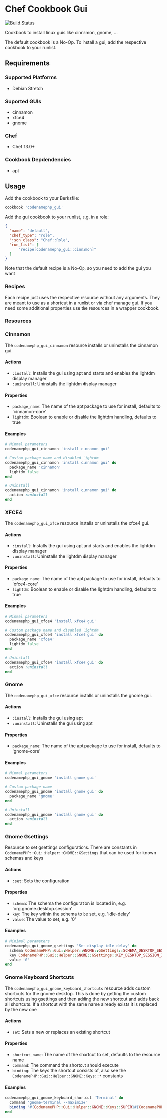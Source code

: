 # Chef Cookbook Gui
[![Build Status](https://travis-ci.com/codenamephp/chef.cookbook.gui.svg?branch=master)](https://travis-ci.com/codenamephp/chef.cookbook.gui)

Cookbook to install linux guis like cinnamon, gnome, ...

The default cookbook is a No-Op. To install a gui, add the respective cookbook to your runlist.

## Requirements

### Supported Platforms

- Debian Stretch

### Suported GUIs
- cinnamon
- xfce4
- gnome

### Chef

- Chef 13.0+

### Cookbook Depdendencies

- apt

## Usage

Add the cookbook to your Berksfile:

```ruby
cookbook 'codenamephp_gui'
```

Add the gui cookbook to your runlist, e.g. in a role:

```json
{
  "name": "default",
  "chef_type": "role",
  "json_class": "Chef::Role",
  "run_list": [
	  "recipe[codenamephp_gui::cinnamon]"
  ]
}
```

Note that the default recipe is a No-Op, so you need to add the gui you want

### Recipes
Each recipe just uses the respective resource without any arguments. They are meant to use as a shortcut in a runlist or via chef manage gui. If you need some
additional properties use the resources in a wrapper cookbook.

### Resources

### Cinnamon
The `codenamephp_gui_cinnamon` resource installs or uninstalls the cinnamon gui.

#### Actions
- `:install`: Installs the gui using apt and starts and enables the lightdm display manager
- `:uninstall`: Uninstalls the lightdm display manager

#### Properties
- `package_name`: The name of the apt package to use for install, defaults to 'cinnamon-core'
- `lightdm`: Boolean to enable or disable the lightdm handling, defaults to true

#### Examples
```ruby
# Minmal parameters
codenamephp_gui_cinnamon 'install cinnamon gui'

# Custom package name and disabled lightdm
codenamephp_gui_cinnamon 'install cinnamon gui' do
  package_name 'cinnamon'
  lightdm false
end

# Uninstall
codenamephp_gui_cinnamon 'install cinnamon gui' do
  action :uninstall
end
```

### XFCE4
The `codenamephp_gui_xfce` resource installs or uninstalls the xfce4 gui.

#### Actions
- `:install`: Installs the gui using apt and starts and enables the lightdm display manager
- `:uninstall`: Uninstalls the lightdm display manager

#### Properties
- `package_name`: The name of the apt package to use for install, defaults to 'xfce4-core'
- `lightdm`: Boolean to enable or disable the lightdm handling, defaults to true

#### Examples
```ruby
# Minmal parameters
codenamephp_gui_xfce4 'install xfce4 gui'

# Custom package name and disabled lightdm
codenamephp_gui_xfce4 'install xfce4 gui' do
  package_name 'xfce4'
  lightdm false
end

# Uninstall
codenamephp_gui_xfce4 'install xfce4 gui' do
  action :uninstall
end
```

### Gnome
The `codenamephp_gui_xfce` resource installs or uninstalls the gnome gui.

#### Actions
- `:install`: Installs the gui using apt
- `:uninstall`: Uninstalls the gui using apt

#### Properties
- `package_name`: The name of the apt package to use for install, defaults to 'gnome-core'

#### Examples
```ruby
# Minmal parameters
codenamephp_gui_gnome 'install gnome gui'

# Custom package name
codenamephp_gui_gnome 'install gnome gui' do
  package_name 'gnome'
end

# Uninstall
codenamephp_gui_gnome 'install gnome gui' do
  action :uninstall
end
```
### Gnome Gsettings
Resource to set gsettings configurations. There are constants in `CodenamePHP::Gui::Helper::GNOME::GSettings` that can be used for known schemas and keys

#### Actions
- `:set`: Sets the configuration

#### Properties
- `schema`: The schema the configuration is located in, e.g. 'org.gnome.desktop.session'
- `key`: The key within the schema to be set, e.g. 'idle-delay'
- `value`: The value to set, e.g. '0'

#### Examples
```ruby
# Minimal parameters
codenamephp_gui_gnome_gsettings 'Set display idle delay' do
  schema CodenamePHP::Gui::Helper::GNOME::GSettings::SCHEMA_DESKTOP_SESSION
  key CodenamePHP::Gui::Helper::GNOME::GSettings::KEY_DESKTOP_SESSION_IDLE_DELAY
  value '0'
end
```

### Gnome Keyboard Shortcuts
The `codenamephp_gui_gnome_keyboard_shortcuts` resource adds custom shortcuts for the gnome desktop. This is done by getting the custom shortcuts using gsettings
and then adding the new shortcut and adds back all shortcuts. If a shortcut with the same name already exists it is replaced by the new one

#### Actions
- `set`: Sets a new or replaces an existing shortcut

#### Properties
- `shortcut_name`: The name of the shortcut to set, defaults to the resource name
- `command`: The command the shortcut should execute
- `binding`: The keys the shortcut consists of, also see the `CodenamePHP::Gui::Helper::GNOME::Keys::*` constants

#### Examples
```ruby
codenamephp_gui_gnome_keyboard_shortcut 'Terminal' do
  command 'gnome-terminal --maximize'
  binding "#{CodenamePHP::Gui::Helper::GNOME::Keys::SUPER}#{CodenamePHP::Gui::Helper::GNOME::Keys::ALT}t"
end
```